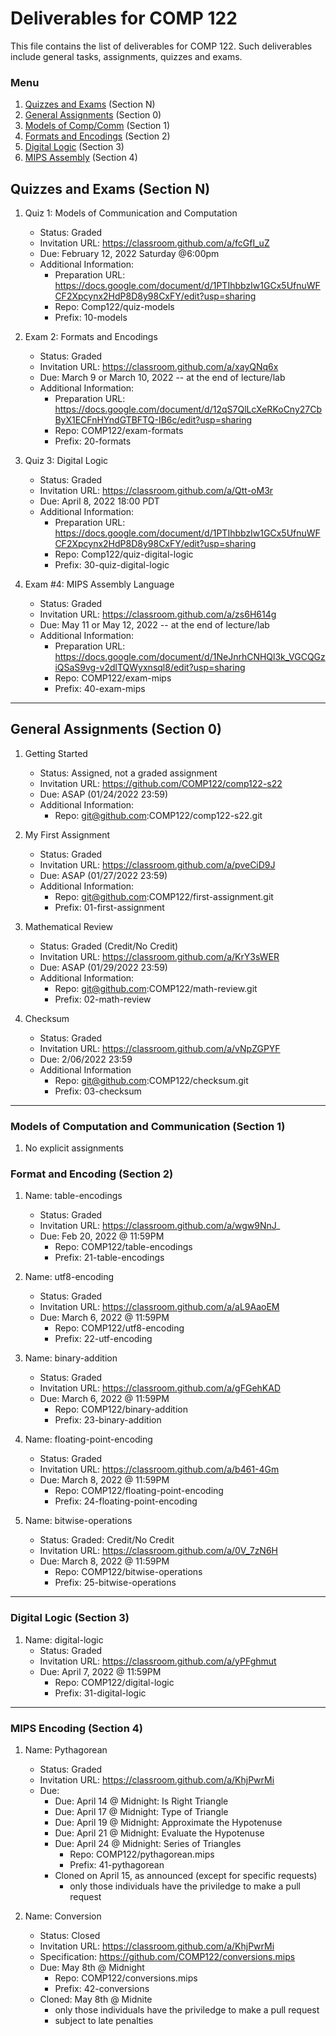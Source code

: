 # Deliverables for COMP 122

This file contains the list of deliverables for COMP 122.  Such deliverables include general tasks, assignments, quizzes and exams.

### Menu
1. [Quizzes and Exams](#quizzes) (Section N)
1. [General Assignments](#general) (Section 0)
1. [Models of Comp/Comm](#models) (Section 1)
1. [Formats and Encodings](#formats) (Section 2)
1. [Digital Logic](#digital) (Section 3)
1. [MIPS Assembly](#mips) (Section 4)

<h2 id="quizzes">Quizzes and Exams (Section N)</h2>

1. Quiz 1: Models of Communication and Computation
   - Status: Graded
   - Invitation URL: https://classroom.github.com/a/fcGfI_uZ
   - Due: February 12, 2022 Saturday @6:00pm 
   - Additional Information:
      - Preparation URL: https://docs.google.com/document/d/1PTIhbbzIw1GCx5UfnuWFCF2Xpcynx2HdP8D8y98CxFY/edit?usp=sharing
      - Repo: Comp122/quiz-models
      - Prefix: 10-models

1. Exam 2: Formats and Encodings
   - Status: Graded
   - Invitation URL: https://classroom.github.com/a/xayQNq6x
   - Due: March 9 or March 10, 2022 -- at the end of lecture/lab
   - Additional Information:
      - Preparation URL: https://docs.google.com/document/d/12qS7QlLcXeRKoCny27CbByX1ECFnHYndGTBFTQ-IB6c/edit?usp=sharing
      - Repo: COMP122/exam-formats
      - Prefix: 20-formats

1. Quiz 3: Digital Logic
   - Status: Graded
   - Invitation URL: https://classroom.github.com/a/Qtt-oM3r
   - Due: April 8, 2022 18:00 PDT
   - Additional Information:
      - Preparation URL: https://docs.google.com/document/d/1PTIhbbzIw1GCx5UfnuWFCF2Xpcynx2HdP8D8y98CxFY/edit?usp=sharing
      - Repo: Comp122/quiz-digital-logic
      - Prefix: 30-quiz-digital-logic

1. Exam #4: MIPS Assembly Language
   - Status: Graded
   - Invitation URL: https://classroom.github.com/a/zs6H614g
   - Due: May 11 or May 12, 2022 -- at the end of lecture/lab
   - Additional Information:
      - Preparation URL: https://docs.google.com/document/d/1NeJnrhCNHQl3k_VGCQGziQSaS9vg-v2dlTQWyxnsql8/edit?usp=sharing
      - Repo: COMP122/exam-mips
      - Prefix: 40-exam-mips

---
<h2 id="general">General Assignments (Section 0)</h2>

1. Getting Started
   - Status: Assigned, not a graded assignment
   - Invitation URL: https://github.com/COMP122/comp122-s22
   - Due: ASAP (01/24/2022 23:59)
   - Additional Information:
      - Repo: git@github.com:COMP122/comp122-s22.git
  
1. My First Assignment
   - Status: Graded
   - Invitation URL: https://classroom.github.com/a/pveCiD9J
   - Due: ASAP (01/27/2022 23:59)
   - Additional Information: 
      - Repo: git@github.com:COMP122/first-assignment.git
      - Prefix: 01-first-assignment

1. Mathematical Review
   - Status: Graded (Credit/No Credit)
   - Invitation URL: https://classroom.github.com/a/KrY3sWER
   - Due: ASAP (01/29/2022 23:59)
   - Additional Information:
      - Repo: git@github.com:COMP122/math-review.git
      - Prefix: 02-math-review

1. Checksum
   - Status: Graded  
   - Invitation URL: https://classroom.github.com/a/vNpZGPYF
   - Due: 2/06/2022 23:59
   - Additional Information
      - Repo: git@github.com:COMP122/checksum.git
      - Prefix: 03-checksum

---

<h3 id="models">Models of Computation and Communication (Section 1)</h3>

1. No explicit assignments

<h3 id="format">Format and Encoding (Section 2)</h3>

1. Name: table-encodings
   - Status: Graded
   - Invitation URL: https://classroom.github.com/a/wgw9NnJ_
   - Due: Feb 20, 2022 @ 11:59PM
      - Repo: COMP122/table-encodings
      - Prefix: 21-table-encodings

1. Name: utf8-encoding
   - Status: Graded
   - Invitation URL: https://classroom.github.com/a/aL9AaoEM
   - Due: March 6, 2022 @ 11:59PM
      - Repo: COMP122/utf8-encoding
      - Prefix: 22-utf-encoding

1. Name: binary-addition
   - Status: Graded
   - Invitation URL: https://classroom.github.com/a/gFGehKAD
   - Due: March 6, 2022 @ 11:59PM
      - Repo: COMP122/binary-addition
      - Prefix: 23-binary-addition

1. Name: floating-point-encoding
   - Status: Graded
   - Invitation URL: https://classroom.github.com/a/b461-4Gm
   - Due: March 8, 2022 @ 11:59PM
      - Repo: COMP122/floating-point-encoding
      - Prefix: 24-floating-point-encoding

1. Name: bitwise-operations
   - Status: Graded: Credit/No Credit
   - Invitation URL: https://classroom.github.com/a/0V_7zN6H
   - Due: March 8, 2022 @ 11:59PM
      - Repo: COMP122/bitwise-operations
      - Prefix: 25-bitwise-operations

  
---
<h3 id="digital">Digital Logic (Section 3)</h3>

1. Name: digital-logic
   - Status: Graded
   - Invitation URL: https://classroom.github.com/a/yPFghmut
   - Due: April 7, 2022 @ 11:59PM
      - Repo: COMP122/digital-logic
      - Prefix: 31-digital-logic

---
<h3 id="mips">MIPS Encoding (Section 4)</h3>


1. Name: Pythagorean
   - Status: Graded
   - Invitation URL: https://classroom.github.com/a/KhjPwrMi
   - Due: 
     * Due: April 14 @ Midnight: Is Right Triangle
     * Due: April 17 @ Midnight: Type of Triangle
     * Due: April 19 @ Midnight: Approximate the Hypotenuse
     * Due: April 21 @ Midnight: Evaluate the Hypotenuse
     * Due: April 24 @ Midnight: Series of Triangles
       - Repo: COMP122/pythagorean.mips
       - Prefix: 41-pythagorean
     - Cloned on April 15, as announced (except for specific requests)
       - only those individuals have the priviledge to make a pull request

1. Name: Conversion
   - Status: Closed
   - Invitation URL: https://classroom.github.com/a/KhjPwrMi
   - Specification: https://github.com/COMP122/conversions.mips
   - Due: May 8th @ Midnight
       - Repo: COMP122/conversions.mips
       - Prefix: 42-conversions
   - Cloned:  May 8th @ Midnite
       - only those individuals have the priviledge to make a pull request
       - subject to late penalties
       
    
